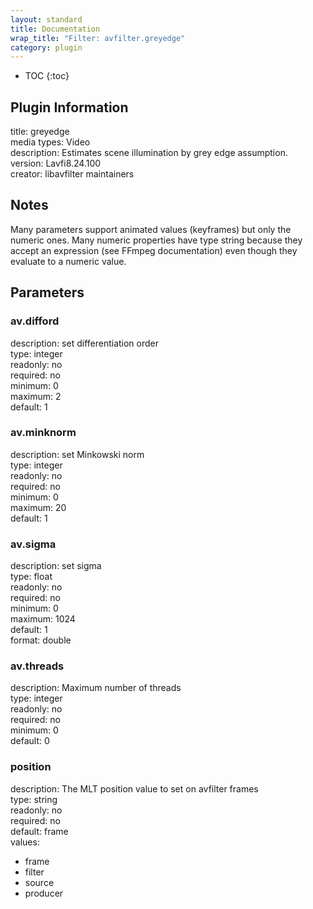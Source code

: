 ```yaml
---
layout: standard
title: Documentation
wrap_title: "Filter: avfilter.greyedge"
category: plugin
---
```

* TOC
{:toc}

## Plugin Information

title: greyedge  
media types:
Video  
description: Estimates scene illumination by grey edge assumption.  
version: Lavfi8.24.100  
creator: libavfilter maintainers  

## Notes

Many parameters support animated values (keyframes) but only the numeric ones. Many numeric properties have type string because they accept an expression (see FFmpeg documentation) even though they evaluate to a numeric value.

## Parameters

### av.difford

  
description:
set differentiation order  
type: integer  
readonly: no  
required: no  
minimum: 0  
maximum: 2  
default: 1  

### av.minknorm

  
description:
set Minkowski norm  
type: integer  
readonly: no  
required: no  
minimum: 0  
maximum: 20  
default: 1  

### av.sigma

  
description:
set sigma  
type: float  
readonly: no  
required: no  
minimum: 0  
maximum: 1024  
default: 1  
format: double  

### av.threads

  
description:
Maximum number of threads  
type: integer  
readonly: no  
required: no  
minimum: 0  
default: 0  

### position

  
description:
The MLT position value to set on avfilter frames  
type: string  
readonly: no  
required: no  
default: frame  
values:  

* frame
* filter
* source
* producer

